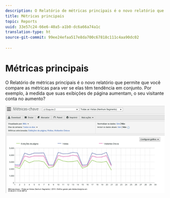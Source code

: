 ```yaml
---
description: O Relatório de métricas principais é o novo relatório que permite que você compare as métricas para ver se elas têm tendência em conjunto. Por exemplo, à medida que suas exibições de página aumentam, o seu visitante conta no aumento?
title: Métricas principais
topic: Reports
uuid: 33e57c24-66e6-40a5-a1b0-dc6a66a74a1c
translation-type: ht
source-git-commit: 99ee24efaa517e8da700c67818c111c4aa90dc02

---
```



# Métricas principais

O Relatório de métricas principais é o novo relatório que permite que você compare as métricas para ver se elas têm tendência em conjunto. Por exemplo, à medida que suas exibições de página aumentam, o seu visitante conta no aumento?

![](assets/reports_key_metrics.png)

<!-- 

<p> <b>Use Cases</b> </p> 
<p>Social Media: You can use the Key Metrics Report to examine social groups, such as Total Mentions or Audience Sentiment, and see how they are affecting revenue. How do you tie key metrics like Revenue to Social metrics? Look at the KM report by those groupings--total mentions, total audience, mapped to revenue. i.e. tv grouping, computing grouping, to see if it spikes or drives revenue. </p>

 -->

